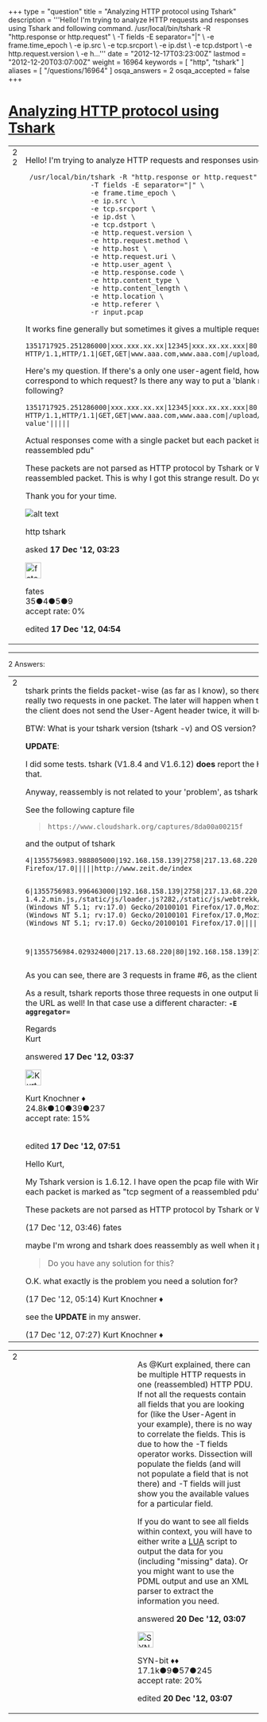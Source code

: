 +++
type = "question"
title = "Analyzing HTTP protocol using Tshark"
description = '''Hello! I&#x27;m trying to analyze HTTP requests and responses using Tshark and following command.  /usr/local/bin/tshark -R &quot;http.response or http.request&quot; &#92;  -T fields -E separator=&quot;|&quot; &#92;  -e frame.time_epoch &#92;  -e ip.src &#92;  -e tcp.srcport &#92;  -e ip.dst &#92;  -e tcp.dstport &#92;  -e http.request.version &#92;  -e h...'''
date = "2012-12-17T03:23:00Z"
lastmod = "2012-12-20T03:07:00Z"
weight = 16964
keywords = [ "http", "tshark" ]
aliases = [ "/questions/16964" ]
osqa_answers = 2
osqa_accepted = false
+++

<div class="headNormal">

# [Analyzing HTTP protocol using Tshark](/questions/16964/analyzing-http-protocol-using-tshark)

</div>

<div id="main-body">

<div id="askform">

<table id="question-table" style="width:100%;"><colgroup><col style="width: 50%" /><col style="width: 50%" /></colgroup><tbody><tr class="odd"><td style="width: 30px; vertical-align: top"><div class="vote-buttons"><span id="post-16964-upvote" class="ajax-command post-vote up" rel="nofollow" title="I like this post (click again to cancel)"> </span><div id="post-16964-score" class="post-score" title="current number of votes">2</div><span id="post-16964-downvote" class="ajax-command post-vote down" rel="nofollow" title="I dont like this post (click again to cancel)"> </span> <span id="favorite-mark" class="ajax-command favorite-mark" rel="nofollow" title="mark/unmark this question as favorite (click again to cancel)"> </span><div id="favorite-count" class="favorite-count">2</div></div></td><td><div id="item-right"><div class="question-body"><p>Hello! I'm trying to analyze HTTP requests and responses using Tshark and following command.</p><pre><code> /usr/local/bin/tshark -R &quot;http.response or http.request&quot; \
                -T fields -E separator=&quot;|&quot; \
                -e frame.time_epoch \
                -e ip.src \
                -e tcp.srcport \
                -e ip.dst \
                -e tcp.dstport \
                -e http.request.version \
                -e http.request.method \
                -e http.host \
                -e http.request.uri \
                -e http.user_agent \
                -e http.response.code \
                -e http.content_type \
                -e http.content_length \
                -e http.location \
                -e http.referer \
                -r input.pcap</code></pre><p>It works fine generally but sometimes it gives a multiple request at the same time. for example,</p><pre><code>1351717925.251286000|xxx.xxx.xx.xx|12345|xxx.xx.xx.xxx|80|
HTTP/1.1,HTTP/1.1|GET,GET|www.aaa.com,www.aaa.com|/upload/xxxxx,/upload/xxxxx|agent1|||||</code></pre><p>Here's my question. If there's a only one user-agent field, how can I know this agent value correspond to which request? Is there any way to put a 'blank mark' for not exist http field like following?</p><pre><code>1351717925.251286000|xxx.xxx.xx.xx|12345|xxx.xx.xx.xxx|80|
HTTP/1.1,HTTP/1.1|GET,GET|www.aaa.com,www.aaa.com|/upload/xxxxx,/upload/xxxxx|agent1, &#39;no value&#39;|||||</code></pre><p>Actual responses come with a single packet but each packet is marked as "tcp segment of a reassembled pdu"</p><p>These packets are not parsed as HTTP protocol by Tshark or Wireshark. Tshark parses reassembled packet. This is why I got this strange result. Do you have any solution for this?</p><p>Thank you for your time.</p><p><img src="https://osqa-ask.wireshark.org/upfiles/screenshot.jpg" alt="alt text" /></p></div><div id="question-tags" class="tags-container tags"><span class="post-tag tag-link-http" rel="tag" title="see questions tagged &#39;http&#39;">http</span> <span class="post-tag tag-link-tshark" rel="tag" title="see questions tagged &#39;tshark&#39;">tshark</span></div><div id="question-controls" class="post-controls"></div><div class="post-update-info-container"><div class="post-update-info post-update-info-user"><p>asked <strong>17 Dec '12, 03:23</strong></p><img src="https://secure.gravatar.com/avatar/2c33bce451fd8dc3844b351b798cbee1?s=32&amp;d=identicon&amp;r=g" class="gravatar" width="32" height="32" alt="fates&#39;s gravatar image" /><p><span>fates</span><br />
<span class="score" title="35 reputation points">35</span><span title="4 badges"><span class="badge1">●</span><span class="badgecount">4</span></span><span title="5 badges"><span class="silver">●</span><span class="badgecount">5</span></span><span title="9 badges"><span class="bronze">●</span><span class="badgecount">9</span></span><br />
<span class="accept_rate" title="Rate of the user&#39;s accepted answers">accept rate:</span> <span title="fates has no accepted answers">0%</span></p></img></div><div class="post-update-info post-update-info-edited"><p><span> edited <strong>17 Dec '12, 04:54</strong> </span></p></div></div><div id="comments-container-16964" class="comments-container"></div><div id="comment-tools-16964" class="comment-tools"></div><div class="clear"></div><div id="comment-16964-form-container" class="comment-form-container"></div><div class="clear"></div></div></td></tr></tbody></table>

------------------------------------------------------------------------

<div class="tabBar">

<span id="sort-top"></span>

<div class="headQuestions">

2 Answers:

</div>

</div>

<span id="16968"></span>

<div id="answer-container-16968" class="answer">

<table style="width:100%;"><colgroup><col style="width: 50%" /><col style="width: 50%" /></colgroup><tbody><tr class="odd"><td style="width: 30px; vertical-align: top"><div class="vote-buttons"><span id="post-16968-upvote" class="ajax-command post-vote up" rel="nofollow" title="I like this post (click again to cancel)"> </span><div id="post-16968-score" class="post-score" title="current number of votes">2</div><span id="post-16968-downvote" class="ajax-command post-vote down" rel="nofollow" title="I dont like this post (click again to cancel)"> </span></div></td><td><div class="item-right"><div class="answer-body"><p>tshark prints the fields packet-wise (as far as I know), so there should be only one request per line, unless there are really two requests in one packet. So, either this is a tshark bug or there are really two requests in one packet. The later will happen when the client uses Pipelining. In that case it's the same client software, as it's the same TCP connection (the same IP packet). So, even if the client does not send the User-Agent header twice, it will be the same client software (same User-Agent).</p><p>BTW: What is your tshark version (tshark -v) and OS version?</p><p><strong>UPDATE</strong>:</p><p>I did some tests. tshark (V1.8.4 and V1.6.12) <strong>does</strong> report the HTTP requests packet-wise (as I 'guessed'). Maybe it's also doing reassembly if the request is really large, but I was not able to test that.</p><p>Anyway, reassembly is not related to your 'problem', as tshark will print several http requests in one output line if no reassembly is necessary (several requests in one packet - see below).</p><p>See the following capture file</p><blockquote><p><code>https://www.cloudshark.org/captures/8da00a00215f</code><br />
</p></blockquote><p>and the output of tshark</p><pre><code>4|1355756983.988805000|192.168.158.139|2758|217.13.68.220|80|HTTP/1.1|GET|scripts.zeit.de|/static/js/iqd/adam.js|Mozilla/5.0 (Windows NT 5.1; rv:17.0) Gecko/20100101 Firefox/17.0|||||http://www.zeit.de/index

6|1355756983.996463000|192.168.158.139|2758|217.13.68.220|80|HTTP/1.1,HTTP/1.1,HTTP/1.1|GET,GET,GET|scripts.zeit.de,scripts.zeit.de,scripts.zeit.de|/static/js/jquery/1.4.2/jquery-1.4.2.min.js,/static/js/loader.js?282,/static/js/webtrekk/webtrekk_v3.js|Mozilla/5.0 (Windows NT 5.1; rv:17.0) Gecko/20100101 Firefox/17.0,Mozilla/5.0 (Windows NT 5.1; rv:17.0) Gecko/20100101 Firefox/17.0,Mozilla/5.0 (Windows NT 5.1; rv:17.0) Gecko/20100101 Firefox/17.0|||||http://www.zeit.de/index,http://www.zeit.de/index,http://www.zeit.de/index

9|1355756984.029324000|217.13.68.220|80|192.168.158.139|2758|HTTP/1.1|||||200|application/javascript|962||</code></pre><p>As you can see, there are 3 requests in frame #6, as the client uses pipelining (Firefox -&gt; about:config -&gt; network.http.pipelining -&gt; true).</p><p>As a result, tshark reports those three requests in one output line for frame #6. If you need to separate those three requests, split the output fields (split character: ','). <strong>Beware:</strong> ',' might be used in the URL as well! In that case use a different character: <strong><code>-E aggregator=</code></strong></p><p>Regards<br />
Kurt</p></div><div class="answer-controls post-controls"></div><div class="post-update-info-container"><div class="post-update-info post-update-info-user"><p>answered <strong>17 Dec '12, 03:37</strong></p><img src="https://secure.gravatar.com/avatar/23b7bf5b13bc2c98b2e8aa9869ca5d75?s=32&amp;d=identicon&amp;r=g" class="gravatar" width="32" height="32" alt="Kurt%20Knochner&#39;s gravatar image" /><p><span>Kurt Knochner ♦</span><br />
<span class="score" title="24767 reputation points"><span>24.8k</span></span><span title="10 badges"><span class="badge1">●</span><span class="badgecount">10</span></span><span title="39 badges"><span class="silver">●</span><span class="badgecount">39</span></span><span title="237 badges"><span class="bronze">●</span><span class="badgecount">237</span></span><br />
<span class="accept_rate" title="Rate of the user&#39;s accepted answers">accept rate:</span> <span title="Kurt Knochner has 344 accepted answers">15%</span> </br></br></p></div><div class="post-update-info post-update-info-edited"><p><span> edited <strong>17 Dec '12, 07:51</strong> </span></p></div></div><div id="comments-container-16968" class="comments-container"><span id="16969"></span><div id="comment-16969" class="comment"><div id="post-16969-score" class="comment-score"></div><div class="comment-text"><p>Hello Kurt,</p><p>My Tshark version is 1.6.12. I have open the pcap file with Wireshark. Please see the picture I uploaded again (it's a multiple response case). Actual responses come with a single packet but each packet is marked as "tcp segment of a reassembled pdu"</p><p>These packets are not parsed as HTTP protocol by Tshark or Wireshark. Tshark parses reassembled packet. This is why I got this strange result. Do you have any solution for this?</p></div><div id="comment-16969-info" class="comment-info"><span class="comment-age">(17 Dec '12, 03:46)</span> <span class="comment-user userinfo">fates</span></div></div><span id="16972"></span><div id="comment-16972" class="comment"><div id="post-16972-score" class="comment-score"></div><div class="comment-text"><p>maybe I'm wrong and tshark does reassembly as well when it prints the fields. I'll have to test it myself.</p><blockquote><p>Do you have any solution for this?</p></blockquote><p>O.K. what exactly is the problem you need a solution for?</p></div><div id="comment-16972-info" class="comment-info"><span class="comment-age">(17 Dec '12, 05:14)</span> <span class="comment-user userinfo">Kurt Knochner ♦</span></div></div><span id="16976"></span><div id="comment-16976" class="comment"><div id="post-16976-score" class="comment-score"></div><div class="comment-text"><p>see the <strong>UPDATE</strong> in my answer.</p></div><div id="comment-16976-info" class="comment-info"><span class="comment-age">(17 Dec '12, 07:27)</span> <span class="comment-user userinfo">Kurt Knochner ♦</span></div></div></div><div id="comment-tools-16968" class="comment-tools"></div><div class="clear"></div><div id="comment-16968-form-container" class="comment-form-container"></div><div class="clear"></div></div></td></tr></tbody></table>

</div>

<span id="17087"></span>

<div id="answer-container-17087" class="answer">

<table style="width:100%;"><colgroup><col style="width: 50%" /><col style="width: 50%" /></colgroup><tbody><tr class="odd"><td style="width: 30px; vertical-align: top"><div class="vote-buttons"><span id="post-17087-upvote" class="ajax-command post-vote up" rel="nofollow" title="I like this post (click again to cancel)"> </span><div id="post-17087-score" class="post-score" title="current number of votes">2</div><span id="post-17087-downvote" class="ajax-command post-vote down" rel="nofollow" title="I dont like this post (click again to cancel)"> </span></div></td><td><div class="item-right"><div class="answer-body"><p>As <span><span>@Kurt</span></span> explained, there can be multiple HTTP requests in one (reassembled) HTTP PDU. If not all the requests contain all fields that you are looking for (like the User-Agent in your example), there is no way to correlate the fields. This is due to how the -T fields operator works. Dissection will populate the fields (and will not populate a field that is not there) and -T fields will just show you the available values for a particular field.</p><p>If you do want to see all fields within context, you will have to either write a <a href="http://wiki.wireshark.org/Lua">LUA</a> script to output the data for you (including "missing" data). Or you might want to use the PDML output and use an XML parser to extract the information you need.</p></div><div class="answer-controls post-controls"></div><div class="post-update-info-container"><div class="post-update-info post-update-info-user"><p>answered <strong>20 Dec '12, 03:07</strong></p><img src="https://secure.gravatar.com/avatar/7901a94d8fdd1f9f47cda9a32fcfa177?s=32&amp;d=identicon&amp;r=g" class="gravatar" width="32" height="32" alt="SYN-bit&#39;s gravatar image" /><p><span>SYN-bit ♦♦</span><br />
<span class="score" title="17094 reputation points"><span>17.1k</span></span><span title="9 badges"><span class="badge1">●</span><span class="badgecount">9</span></span><span title="57 badges"><span class="silver">●</span><span class="badgecount">57</span></span><span title="245 badges"><span class="bronze">●</span><span class="badgecount">245</span></span><br />
<span class="accept_rate" title="Rate of the user&#39;s accepted answers">accept rate:</span> <span title="SYN-bit has 174 accepted answers">20%</span></p></div><div class="post-update-info post-update-info-edited"><p><span> edited <strong>20 Dec '12, 03:07</strong> </span></p></div></div><div id="comments-container-17087" class="comments-container"></div><div id="comment-tools-17087" class="comment-tools"></div><div class="clear"></div><div id="comment-17087-form-container" class="comment-form-container"></div><div class="clear"></div></div></td></tr></tbody></table>

</div>

<div class="paginator-container-left">

</div>

</div>

</div>

